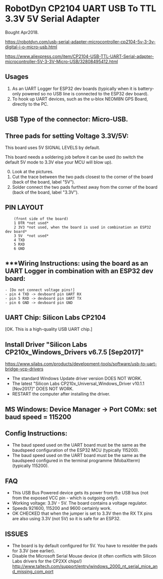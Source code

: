 # RobotDyn CP2104 UART USB To TTL 3.3V 5V Serial Adapter
Bought Apr2018.

https://robotdyn.com/usb-serial-adapter-microcontroller-cp2104-5v-3-3v-digital-i-o-micro-usb.html

https://www.aliexpress.com/item/CP2104-USB-TTL-UART-Serial-adapter-microcontroller-5V-3-3V-Micro-USB/32808495412.html


## Usages
1. As an UART Logger for ESP32 dev boards (typically when it is battery-only powered so no USB line is connected to the ESP32 dev board).
2. To hook up UART devices, such as the u-blox NEOM8N GPS Board, directly to the PC.

## USB Type of the connector: Micro-USB.

## Three pads for setting Voltage 3.3V/5V:
This board uses 5V SIGNAL LEVELS by default.

This board needs a soldering job before it can be used (to switch the default 5V mode to 3.3V else your MCU will blow up).

0. Look at the pictures.
1. Cut the trace between the two pads closest to the corner of the board (back of the board, label "5V").
2. Solder connect the two pads furthest away from the corner of the board (back of the board, label "3.3V").
    
## PIN LAYOUT
```
    (front side of the board)
    1 DTR *not used*
    2 3V3 *not used, when the board is used in combination an ESP32 dev board*
    3 5V  *not used*
    4 TXD
    5 RXD
    6 GND
```

## ***Wiring Instructions: using the board as an UART Logger in combination with an ESP32 dev board:
```
- [Do not connect voltage pins!]
- pin 4 TXD -> devboard pin UART RX
- pin 5 RXD -> devboard pin UART TX
- pin 6 GND -> devboard pin GND
```

## UART Chip: Silicon Labs CP2104
[OK. This is a high-quality USB UART chip.]

## Install Driver "Silicon Labs CP210x_Windows_Drivers v6.7.5 [Sep2017]"
https://www.silabs.com/products/development-tools/software/usb-to-uart-bridge-vcp-drivers

- The standard Windows Update driver version DOES NOT WORK.
- The latest "Silicon Labs CP210x_Universal_Windows_Driver v10.1.1 [Nov2017]" DOES NOT WORK.
- RESTART the computer after installing the driver.

## MS Windows: Device Manager -> Port COMx: set baud speed = 115200
	
## Config Instructions:
- The baud speed used on the UART board must be the same as the baudspeed configuration of the ESP32 MCU (typically 115200).
- The baud speed used on the UART board must be the same as the baudspeed configured in the terminal programme (MobaXterm) (typically 115200).

## FAQ
- This USB Bus Powered device gets its power from the USB bus (not from the exposed VCC pin - which is outgoing only!).
- Working voltage: 3.3V - 5V. The board contains a voltage regulator.
- Speeds 921600, 115200 and 9600 certainly work.
- OK CHECKED that when the jumper is set to 3.3V then the RX TX pins are also using 3.3V (not 5V) so it is safe for an ESP32.

## ISSUES
- The board is by default configured for 5V. You have to resolder the pads for 3.3V (see earlier).
- Disable the Microsoft Serial Mouse device (it often conflicts with Silicon Labs drivers for the CP2XX chips!)  \
	    http://www.taltech.com/support/entry/windows_2000_nt_serial_mice_and_missing_com_port
